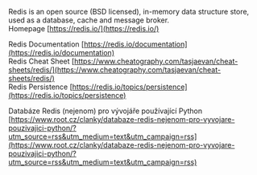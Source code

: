 Redis is an open source (BSD licensed), in-memory data structure store, used as a database, cache and message broker.  
Homepage [https://redis.io/](https://redis.io/)  
  
Redis Documentation [https://redis.io/documentation](https://redis.io/documentation)  
Redis Cheat Sheet [https://www.cheatography.com/tasjaevan/cheat-sheets/redis/](https://www.cheatography.com/tasjaevan/cheat-sheets/redis/)  
Redis Persistence [https://redis.io/topics/persistence](https://redis.io/topics/persistence)  
  
Databáze Redis (nejenom) pro vývojáře používající Python [https://www.root.cz/clanky/databaze-redis-nejenom-pro-vyvojare-pouzivajici-python/?utm_source=rss&utm_medium=text&utm_campaign=rss](https://www.root.cz/clanky/databaze-redis-nejenom-pro-vyvojare-pouzivajici-python/?utm_source=rss&utm_medium=text&utm_campaign=rss)